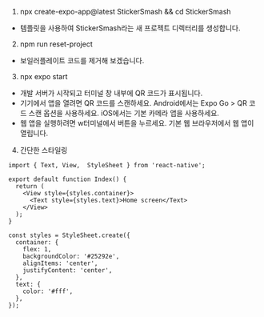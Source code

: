 1. npx create-expo-app@latest StickerSmash && cd StickerSmash

- 템플릿을 사용하여 StickerSmash라는 새 프로젝트 디렉터리를 생성합니다.

2. npm run reset-project

- 보일러플레이트 코드를 제거해 보겠습니다.

3. npx expo start

- 개발 서버가 시작되고 터미널 창 내부에 QR 코드가 표시됩니다.
- 기기에서 앱을 열려면 QR 코드를 스캔하세요. Android에서는 Expo Go > QR 코드 스캔 옵션을 사용하세요. iOS에서는 기본 카메라 앱을 사용하세요.
- 웹 앱을 실행하려면 w터미널에서 버튼을 누르세요. 기본 웹 브라우저에서 웹 앱이 열립니다.

4. 간단한 스타일링

```
import { Text, View,  StyleSheet } from 'react-native';

export default function Index() {
  return (
    <View style={styles.container}>
      <Text style={styles.text}>Home screen</Text>
    </View>
  );
}

const styles = StyleSheet.create({
  container: {
    flex: 1,
    backgroundColor: '#25292e',
    alignItems: 'center',
    justifyContent: 'center',
  },
  text: {
    color: '#fff',
  },
});

```
